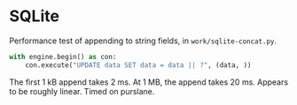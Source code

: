 # SQLite

Performance test of appending to string fields, in `work/sqlite-concat.py`.

```py
with engine.begin() as con:
    con.execute("UPDATE data SET data = data || ?", (data, ))
```

The first 1 kB append takes 2 ms.  At 1 MB, the append takes 20 ms.  Appears to
be roughly linear.  Timed on purslane.

